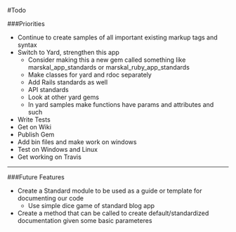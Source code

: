 #Todo

###Priorities
* Continue to create samples of all important existing markup tags and syntax
* Switch to Yard, strengthen this app
    * Consider making this a new gem called something like marskal_app_standards or marskal_ruby_app_standards
    * Make classes for yard and rdoc separately
    * Add Rails standards as well
    * API standards
    * Look at other yard gems    
    * In yard samples make functions have params and attributes and such    
* Write Tests
* Get on Wiki
* Publish Gem
* Add bin files and make work on windows
* Test on Windows and Linux
* Get working on Travis

------

###Future Features
* Create a Standard module to be used as a guide or template for documenting our code
    * Use simple dice game of standard blog app
* Create a method that can be called to create default/standardized documentation given some basic parameteres



